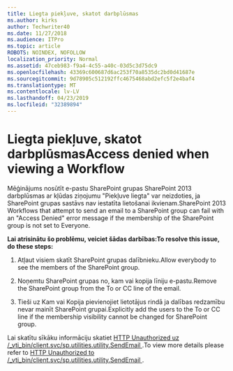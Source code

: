 ```yaml
---
title: Liegta piekļuve, skatot darbplūsmas
ms.author: kirks
author: Techwriter40
ms.date: 11/27/2018
ms.audience: ITPro
ms.topic: article
ROBOTS: NOINDEX, NOFOLLOW
localization_priority: Normal
ms.assetid: 47ceb983-f9a4-4c55-a40c-03d5c3d75dc9
ms.openlocfilehash: 43369c600687d6ac253f70a8535dc2bd0d41687e
ms.sourcegitcommit: 9d78905c512192ffc4675468abd2efc5f2e4baf4
ms.translationtype: MT
ms.contentlocale: lv-LV
ms.lasthandoff: 04/23/2019
ms.locfileid: "32389894"
---
```

# <a name="access-denied-when-viewing-a-workflow"></a><span data-ttu-id="2ebab-102">Liegta piekļuve, skatot darbplūsmas</span><span class="sxs-lookup"><span data-stu-id="2ebab-102">Access denied when viewing a Workflow</span></span>

<span data-ttu-id="2ebab-103">Mēģinājums nosūtīt e-pastu SharePoint grupas SharePoint 2013 darbplūsmas ar kļūdas ziņojumu "Piekļuve liegta" var neizdoties, ja SharePoint grupas sastāvs nav iestatīta lietošanai ikvienam.</span><span class="sxs-lookup"><span data-stu-id="2ebab-103">SharePoint 2013 Workflows that attempt to send an email to a SharePoint group can fail with an "Access Denied" error message if the membership of the SharePoint group is not set to Everyone.</span></span>
  
 <span data-ttu-id="2ebab-104">**Lai atrisinātu šo problēmu, veiciet šādas darbības:**</span><span class="sxs-lookup"><span data-stu-id="2ebab-104">**To resolve this issue, do these steps:**</span></span>
  
 1. <span data-ttu-id="2ebab-105">Atļaut visiem skatīt SharePoint grupas dalībnieku.</span><span class="sxs-lookup"><span data-stu-id="2ebab-105">Allow everybody to see the members of the SharePoint group.</span></span> 
  
 2. <span data-ttu-id="2ebab-106">Noņemtu SharePoint grupas no, kam vai kopija līniju e-pastu.</span><span class="sxs-lookup"><span data-stu-id="2ebab-106">Remove the SharePoint group from the To or CC line of the email.</span></span> 
  
 3. <span data-ttu-id="2ebab-107">Tieši uz Kam vai Kopija pievienojiet lietotājus rindā ja dalības redzamību nevar mainīt SharePoint grupai.</span><span class="sxs-lookup"><span data-stu-id="2ebab-107">Explicitly add the users to the To or CC line if the membership visibility cannot be changed for SharePoint group.</span></span> 
  
<span data-ttu-id="2ebab-108">Lai skatītu sīkāku informāciju skatiet [HTTP Unauthorized uz /_vti_bin/client.svc/sp.utilities.utility.SendEmail ](https://go.microsoft.com/fwlink/?linkid=2044694&amp;clcid=0x409).</span><span class="sxs-lookup"><span data-stu-id="2ebab-108">To view more details please refer to [HTTP Unauthorized to /_vti_bin/client.svc/sp.utilities.utility.SendEmail ](https://go.microsoft.com/fwlink/?linkid=2044694&amp;clcid=0x409).</span></span>
  

